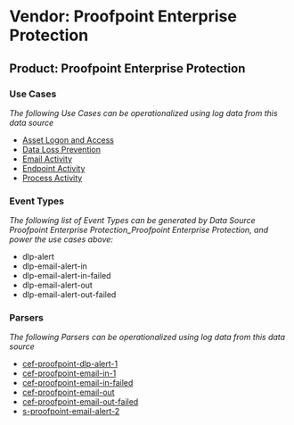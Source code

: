 Vendor: Proofpoint Enterprise Protection
========================================
Product: Proofpoint Enterprise Protection
-----------------------------------------

### Use Cases

_The following Use Cases can be operationalized using log data from this data source_

* [Asset Logon and Access](../UseCases/usecase_asset_logon_and_access.md)
* [Data Loss Prevention](../UseCases/usecase_data_loss_prevention.md)
* [Email Activity](../UseCases/usecase_email_activity.md)
* [Endpoint Activity](../UseCases/usecase_endpoint_activity.md)
* [Process Activity](../UseCases/usecase_process_activity.md)


### Event Types

_The following list of Event Types can be generated by Data Source Proofpoint Enterprise Protection_Proofpoint Enterprise Protection, and power the use cases above:_

- dlp-alert
- dlp-email-alert-in
- dlp-email-alert-in-failed
- dlp-email-alert-out
- dlp-email-alert-out-failed


### Parsers

_The following Parsers can be operationalized using log data from this data source_

* [cef-proofpoint-dlp-alert-1](../Parsers/parserContent_cef-proofpoint-dlp-alert-1.md)
* [cef-proofpoint-email-in-1](../Parsers/parserContent_cef-proofpoint-email-in-1.md)
* [cef-proofpoint-email-in-failed](../Parsers/parserContent_cef-proofpoint-email-in-failed.md)
* [cef-proofpoint-email-out](../Parsers/parserContent_cef-proofpoint-email-out.md)
* [cef-proofpoint-email-out-failed](../Parsers/parserContent_cef-proofpoint-email-out-failed.md)
* [s-proofpoint-email-alert-2](../Parsers/parserContent_s-proofpoint-email-alert-2.md)
